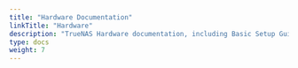 ```yaml
---
title: "Hardware Documentation"
linkTitle: "Hardware"
description: "TrueNAS Hardware documentation, including Basic Setup Guides."
type: docs
weight: 7
---
```

